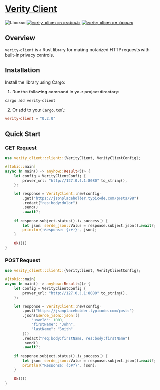 # [Verity Client](https://github.com/usherlabs/verity-dp)

![License](https://img.shields.io/crates/l/verity-client) [![verity-client on crates.io](https://img.shields.io/crates/v/verity-client)](https://crates.io/crates/verity-client) [![verity-client on docs.rs](https://docs.rs/verity-client/badge.svg)](https://docs.rs/verity-client)

## Overview

`verity-client` is a Rust library for making notarized HTTP requests with built-in privacy controls.

## Installation

Install the library using Cargo:

1. Run the following command in your project directory:

```
cargo add verity-client
```

2. Or add to your `Cargo.toml`:

```toml
verity-client = "0.2.0"
```

## Quick Start

### GET Request

```rust
use verity_client::client::{VerityClient, VerityClientConfig};

#[tokio::main]
async fn main() -> anyhow::Result<()> {
    let config = VerityClientConfig {
        prover_url: "http://127.0.0.1:8080".to_string(),
    };

    let response = VerityClient::new(config)
        .get("https://jsonplaceholder.typicode.com/posts/98")
        .redact("res:body:dolor")
        .send()
        .await?;

    if response.subject.status().is_success() {
        let json: serde_json::Value = response.subject.json().await?;
        println!("Response: {:#?}", json);
    }

    Ok(())
}
```

### POST Request

```rust
use verity_client::client::{VerityClient, VerityClientConfig};

#[tokio::main]
async fn main() -> anyhow::Result<()> {
    let config = VerityClientConfig {
        prover_url: "http://127.0.0.1:8080".to_string(),
    };

    let response = VerityClient::new(config)
        .post("https://jsonplaceholder.typicode.com/posts")
        .json(&serde_json::json!({
            "userId": 1000,
            "firstName": "John",
            "lastName": "Smith"
        }))
        .redact("req:body:firstName, res:body:firstName")
        .send()
        .await?;

    if response.subject.status().is_success() {
        let json: serde_json::Value = response.subject.json().await?;
        println!("Response: {:#?}", json);
    }

    Ok(())
}
```